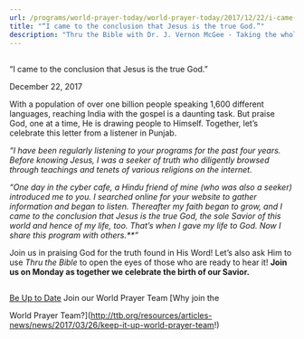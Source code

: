 ```yaml
---
url: /programs/world-prayer-today/world-prayer-today/2017/12/22/i-came-to-the-conclusion-that-jesus-is-the-true-god-
title: "“I came to the conclusion that Jesus is the true God.”"
description: "Thru the Bible with Dr. J. Vernon McGee - Taking the whole Word to the whole world"
---
```







## 
 “I came to the conclusion that Jesus is the true God.”


December 22, 2017




With a population of over one billion people speaking 1,600 different languages, reaching India with the gospel is a daunting task. But praise God, one at a time, He is drawing people to Himself. Together, let’s celebrate this letter from a listener in Punjab.


*“I have been regularly listening to your programs for the past four years. Before knowing Jesus, I was a seeker of truth who diligently browsed through teachings and tenets of various religions on the internet.*


*“One day in the cyber cafe, a Hindu friend of mine (who was also a seeker) introduced me to you. I searched online for your website to gather information and began to listen. Thereafter my faith began to grow, and I came to the conclusion that Jesus is the true God, the sole Savior of this world and hence of my life, too. That’s when I gave my life to God. Now I share this program with others.**”*


Join us in praising God for the truth found in His Word! Let’s also ask Him to use *Thru the Bible* to open the eyes of those who are ready to hear it! **Join us on Monday as together we celebrate the birth of our Savior.**





## 




[Be Up to Date](http://feeds.feedburner.com/WorldPrayerToday "World Prayer Today RSS Feed")
Join our World Prayer Team
[Why join the  

World Prayer Team?](http://ttb.org/resources/articles-news/news/2017/03/26/keep-it-up-world-prayer-team!)





